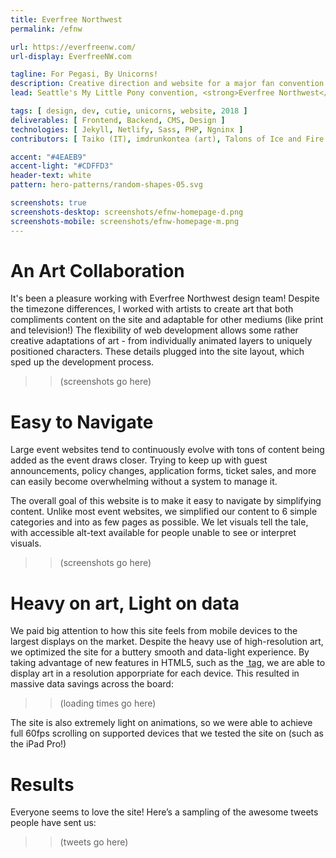 ```yaml
---
title: Everfree Northwest
permalink: /efnw

url: https://everfreenw.com/
url-display: EverfreeNW.com

tagline: For Pegasi, By Unicorns!
description: Creative direction and website for a major fan convention
lead: Seattle's My Little Pony convention, <strong>Everfree Northwest</strong>, reached out to partner with me to develop and launch a site for their 2018 convention. This family-friendly event brings together fans of the <em>My Little Pony</em> franchise from around the world to share their passion for ponies, featuring show VIPs, hundreds of events, concerts, an artist alley, and more.

tags: [ design, dev, cutie, unicorns, website, 2018 ]
deliverables: [ Frontend, Backend, CMS, Design ]
technologies: [ Jekyll, Netlify, Sass, PHP, Ngninx ]
contributors: [ Taiko (IT), imdrunkontea (art), Talons of Ice and Fire (art), Christa D (art), KellyTheDrawingUnicorn (art) ]

accent: "#4EAEB9"
accent-light: "#CDFFD3"
header-text: white
pattern: hero-patterns/random-shapes-05.svg

screenshots: true
screenshots-desktop: screenshots/efnw-homepage-d.png
screenshots-mobile: screenshots/efnw-homepage-m.png
---
```


# An Art Collaboration

It's been a pleasure working with Everfree Northwest design team! Despite the timezone differences, I worked with artists to create art that both compliments content on the site and adaptable for other mediums (like print and television!) The flexibility of web development allows some rather creative adaptations of art - from individually animated layers to uniquely positioned characters. These details plugged into the site layout, which sped up the development process.

> > (screenshots go here)

# Easy to Navigate

Large event websites tend to continuously evolve with tons of content being added as the event draws closer. Trying to keep up with guest announcements, policy changes, application forms, ticket sales, and more can easily become overwhelming without a system to manage it.

The overall goal of this website is to make it easy to navigate by simplifying content. Unlike most event websites, we simplified our content to 6 simple categories and into as few pages as possible. We let visuals tell the tale, with accessible alt-text available for people unable to see or interpret visuals.

> > (screenshots go here)

# Heavy on art, Light on data

We paid big attention to how this site feels from mobile devices to the largest displays on the market. Despite the heavy use of high-resolution art, we optimized the site for a buttery smooth and data-light experience. By taking advantage of new features in HTML5, such as the [<image> tag](https://developer.mozilla.org/en-US/docs/Web/HTML/Element/picture), we are able to display art in a resolution apporpriate for each device. This resulted in massive data savings across the board:

> > (loading times go here)

The site is also extremely light on animations, so we were able to achieve full 60fps scrolling on supported devices that we tested the site on (such as the iPad Pro!)

# Results

Everyone seems to love the site! Here’s a sampling of the awesome tweets people have sent us:

> > (tweets go here)

